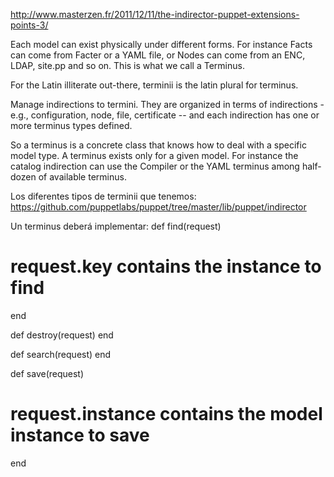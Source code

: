 http://www.masterzen.fr/2011/12/11/the-indirector-puppet-extensions-points-3/

Each model can exist physically under different forms. For instance Facts can come from Facter or a YAML file, or Nodes can come from an ENC, LDAP, site.pp and so on. This is what we call a Terminus.

For the Latin illiterate out-there, terminii is the latin plural for terminus.

Manage indirections to termini.  They are organized in terms of indirections - e.g., configuration, node, file, certificate -- and each indirection has one or more terminus types defined.

So a terminus is a concrete class that knows how to deal with a specific model type. A terminus exists only for a given model. For instance the catalog indirection can use the Compiler or the YAML terminus among half-dozen of available terminus.

Los diferentes tipos de terminii que tenemos: https://github.com/puppetlabs/puppet/tree/master/lib/puppet/indirector

Un terminus deberá implementar:
def find(request)
  # request.key contains the instance to find
end

def destroy(request)
end

def search(request)
end

def save(request)
  # request.instance contains the model instance to save
end
